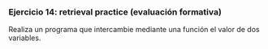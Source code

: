 ### **Ejercicio 14: retrieval practice (evaluación formativa)**

Realiza un programa que intercambie mediante una función el valor de dos variables.

